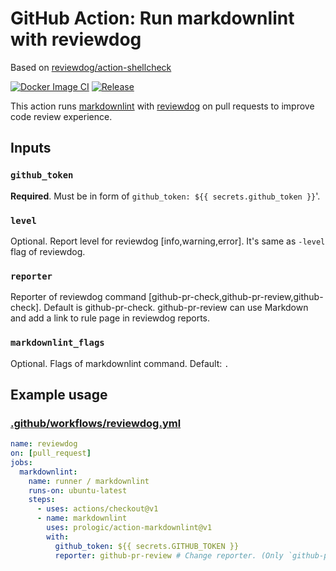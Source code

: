 # GitHub Action: Run markdownlint with reviewdog

Based on [reviewdog/action-shellcheck](https://github.com/reviewdog/action-shellcheck)

[![Docker Image CI](https://github.com/prologic/action-markdownlint/workflows/Docker%20Image%20CI/badge.svg)](https://github.com/prologic/action-markdownlint/actions)
[![Release](https://img.shields.io/github/release/prologic/action-markdownlint.svg?maxAge=43200)](https://github.com/prologic/action-markdownlint/releases)

This action runs [markdownlint](https://github.com/DavidAnson/markdownlint) with
[reviewdog](https://github.com/reviewdog/reviewdog) on pull requests to improve
code review experience.

## Inputs

### `github_token`

**Required**. Must be in form of `github_token: ${{ secrets.github_token }}`'.

### `level`

Optional. Report level for reviewdog [info,warning,error].
It's same as `-level` flag of reviewdog.

### `reporter`

Reporter of reviewdog command [github-pr-check,github-pr-review,github-check].
Default is github-pr-check.
github-pr-review can use Markdown and add a link to rule page in reviewdog reports.

### `markdownlint_flags`

Optional. Flags of markdownlint command. Default: `.`

## Example usage

### [.github/workflows/reviewdog.yml](.github/workflows/reviewdog.yml)

```yml
name: reviewdog
on: [pull_request]
jobs:
  markdownlint:
    name: runner / markdownlint
    runs-on: ubuntu-latest
    steps:
      - uses: actions/checkout@v1
      - name: markdownlint
        uses: prologic/action-markdownlint@v1
        with:
          github_token: ${{ secrets.GITHUB_TOKEN }}
          reporter: github-pr-review # Change reporter. (Only `github-pr-check` is supported at the moment).
```
